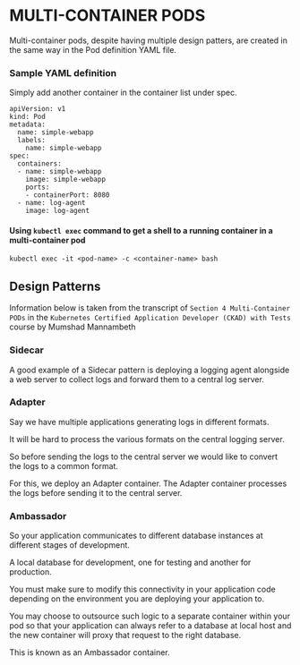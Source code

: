 # MULTI-CONTAINER PODS

Multi-container pods, despite having multiple design patters, are created in the same way in the Pod definition YAML file.

### Sample YAML definition
Simply add another container in the container list under spec.
```
apiVersion: v1
kind: Pod
metadata:
  name: simple-webapp
  labels:
    name: simple-webapp
spec:
  containers:
  - name: simple-webapp
    image: simple-webapp
    ports:
    - containerPort: 8080
  - name: log-agent
    image: log-agent
```

#### Using `kubectl exec` command to get a shell to a running container in a multi-container pod
```
kubectl exec -it <pod-name> -c <container-name> bash
```

## Design Patterns

Information below is taken from the transcript of `Section 4 Multi-Container PODs` in the `Kubernetes Certified Application Developer (CKAD) with Tests` course by Mumshad Mannambeth

### Sidecar

A good example of a Sidecar pattern is deploying a logging agent alongside a web server to collect logs and forward them to a central log server.

### Adapter

Say we have multiple applications generating logs in different formats.

It will be hard to process the various formats on the central logging server.

So before sending the logs to the central server we would like to convert the logs to a common format.

For this, we deploy an Adapter container. The Adapter container processes the logs before sending it to the central server.

### Ambassador

So your application communicates to different database instances at different stages of development.

A local database for development, one for testing and another for production.

You must make sure to modify this connectivity in your application code depending on the environment you are deploying your application to.

You may choose to outsource such logic to a separate container within your pod so that your application can always refer to a database at local host and the new container will proxy that request to the right database.

This is known as an Ambassador container.
